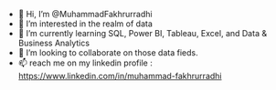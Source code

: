 - 👋 Hi, I’m @MuhammadFakhrurradhi
- 👀 I’m interested in the realm of data
- 🌱 I’m currently learning SQL, Power BI, Tableau, Excel, and Data & Business Analytics
- 💞️ I’m looking to collaborate on those data fieds.
- 📫 reach me on my linkedin profile : https://www.linkedin.com/in/muhammad-fakhrurradhi

<!---
MuhammadFakhrurradhi/MuhammadFakhrurradhi is a ✨ special ✨ repository because its `README.md` (this file) appears on your GitHub profile.
You can click the Preview link to take a look at your changes.
--->

